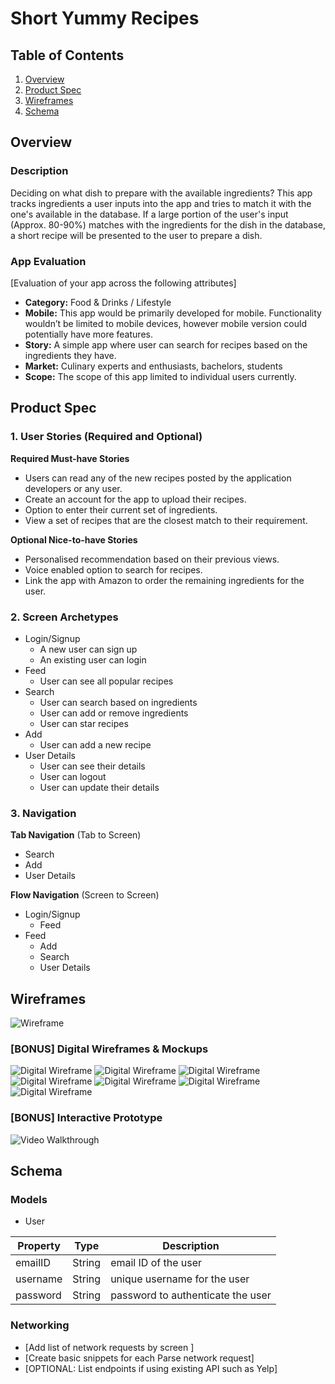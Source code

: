 # Short Yummy Recipes

## Table of Contents
1. [Overview](#Overview)
1. [Product Spec](#Product-Spec)
1. [Wireframes](#Wireframes)
2. [Schema](#Schema)

## Overview
### Description
Deciding on what dish to prepare with the available ingredients? 
This app tracks ingredients a user inputs into the app and tries to match it with the one's available in the database.
If a large portion of the user's input (Approx. 80-90%) matches with the ingredients for the dish in the database, a short recipe will be presented to the user to prepare a dish.

### App Evaluation
[Evaluation of your app across the following attributes]
- **Category:** Food & Drinks / Lifestyle
- **Mobile:** This app would be primarily developed for mobile. Functionality wouldn’t be limited to mobile devices, however mobile version could potentially have more features.
- **Story:** A simple app where user can search for recipes based on the ingredients they have.
- **Market:** Culinary experts and enthusiasts, bachelors, students
- **Scope:** The scope of this app limited to individual users currently. 

## Product Spec

### 1. User Stories (Required and Optional)

**Required Must-have Stories**

* Users can read any of the new recipes posted by the application developers or any user.
* Create an account for the app to upload their recipes.
* Option to enter their current set of ingredients.
* View a set of recipes that are the closest match to their requirement.

**Optional Nice-to-have Stories**

* Personalised recommendation based on their previous views.
* Voice enabled option to search for recipes.
* Link the app with Amazon to order the remaining ingredients for the user.

### 2. Screen Archetypes

* Login/Signup 
   * A new user can sign up
   * An existing user can login
* Feed
   * User can see all popular recipes 
* Search
   * User can search based on ingredients
   * User can add or remove ingredients
   * User can star recipes
* Add
   * User can add a new recipe
* User Details
   * User can see their details
   * User can logout
   * User can update their details

### 3. Navigation

**Tab Navigation** (Tab to Screen)

* Search
* Add 
* User Details

**Flow Navigation** (Screen to Screen)

* Login/Signup
   * Feed
* Feed
   * Add
   * Search
   * User Details

## Wireframes
![Wireframe](images/wireframe.JPG)

### [BONUS] Digital Wireframes & Mockups
![Digital Wireframe](images/splash.png)
![Digital Wireframe](images/login.png)
![Digital Wireframe](images/signup.png)
![Digital Wireframe](images/feed.png)
![Digital Wireframe](images/search.png)
![Digital Wireframe](images/add.png)
![Digital Wireframe](images/useraccount.png)

### [BONUS] Interactive Prototype
<img src='https://i.imgur.com/EAG4sSM.gif' title='prototype Walkthrough' width='' alt='Video Walkthrough' />

## Schema 

### Models

* User

| Property | Type   | Description                       |
|----------|--------|-----------------------------------|
| emailID  | String | email ID of the user              |
| username | String | unique username for the user      |
| password | String | password to authenticate the user |

### Networking
- [Add list of network requests by screen ]
- [Create basic snippets for each Parse network request]
- [OPTIONAL: List endpoints if using existing API such as Yelp]
